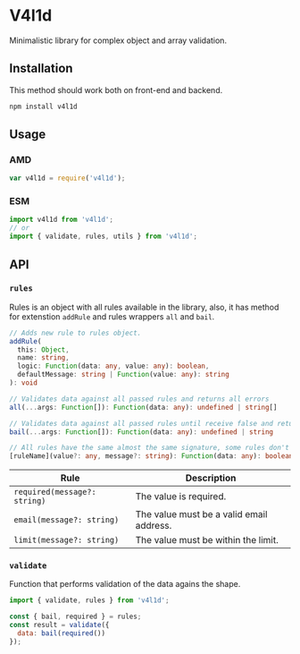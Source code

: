 # V4l1d

Minimalistic library for complex object and array validation.

## Installation

This method should work both on front-end and backend.

```bash
npm install v4l1d
```

## Usage

### AMD
```js
var v4l1d = require('v4l1d');
```

### ESM
```js
import v4l1d from 'v4l1d';
// or
import { validate, rules, utils } from 'v4l1d';
```

## API

### `rules`
Rules is an object with all rules available in the library, also, it has method for extenstion `addRule` and rules wrappers `all` and `bail`.

```ts
// Adds new rule to rules object.
addRule(
  this: Object,
  name: string,
  logic: Function(data: any, value: any): boolean,
  defaultMessage: string | Function(value: any): string
): void

// Validates data against all passed rules and returns all errors
all(...args: Function[]): Function(data: any): undefined | string[]

// Validates data against all passed rules until receive false and returns error
bail(...args: Function[]): Function(data: any): undefined | string

// All rules have the same almost the same signature, some rules don't need value argument
[ruleName](value?: any, message?: string): Function(data: any): boolean | string
```

Rule | Description
-----|-------------
`required(message?: string)` | The value is required.
`email(message?: string)` | The value must be a valid email address.
`limit(message?: string)` | The value must be within the limit.

### `validate`
Function that performs validation of the data agains the shape.

```js
import { validate, rules } from 'v4l1d';

const { bail, required } = rules;
const result = validate({
  data: bail(required())
});
```